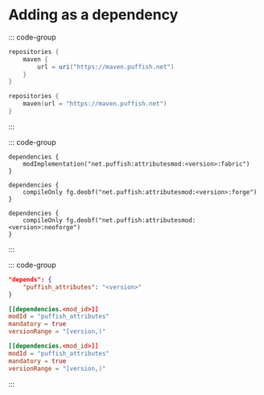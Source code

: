 # Adding as a dependency

::: code-group

```groovy [build.gradle]
repositories {
	maven {
		url = uri("https://maven.puffish.net")
	}
}
```

```kts [build.gradle.kts]
repositories {
	maven(url = "https://maven.puffish.net")
}
```

:::

::: code-group

```properties [Fabric]
dependencies {
	modImplementation("net.puffish:attributesmod:<version>:fabric")
}
```

```properties [Forge]
dependencies {
	compileOnly fg.deobf("net.puffish:attributesmod:<version>:forge")
}
```

```properties [NeoForge]
dependencies {
	compileOnly fg.deobf("net.puffish:attributesmod:<version>:neoforge")
}
```

:::

::: code-group

```json [Fabric]
"depends": {
	"puffish_attributes": "<version>"
}
```

```toml [Forge]
[[dependencies.<mod_id>]]
modId = "puffish_attributes"
mandatory = true
versionRange = "[version,)"
```

```toml [NeoForge]
[[dependencies.<mod_id>]]
modId = "puffish_attributes"
mandatory = true
versionRange = "[version,)"
```

:::